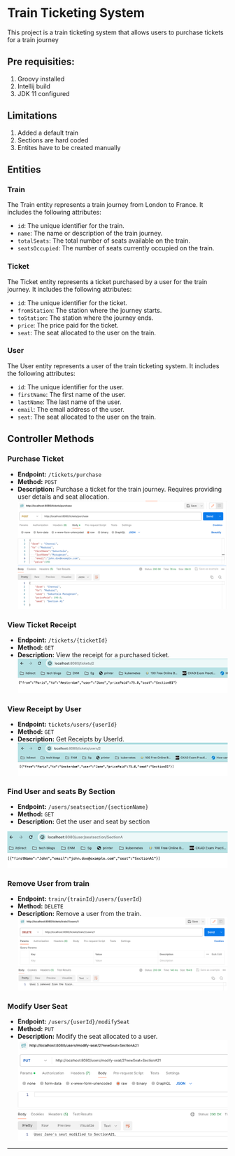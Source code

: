 # Train Ticketing System

This project is a train ticketing system that allows users to purchase tickets for a train journey 

## Pre requisities:
1. Groovy installed
2. Intellij build
3. JDK 11 configured

## Limitations
1. Added a default train
2. Sections are hard coded
3. Entites have to be created manually


## Entities

### Train

The Train entity represents a train journey from London to France. It includes the following attributes:

- `id`: The unique identifier for the train.
- `name`: The name or description of the train journey.
- `totalSeats`: The total number of seats available on the train.
- `seatsOccupied`: The number of seats currently occupied on the train.

### Ticket

The Ticket entity represents a ticket purchased by a user for the train journey. It includes the following attributes:

- `id`: The unique identifier for the ticket.
- `fromStation`: The station where the journey starts.
- `toStation`: The station where the journey ends.
- `price`: The price paid for the ticket.
- `seat`: The seat allocated to the user on the train.

### User

The User entity represents a user of the train ticketing system. It includes the following attributes:

- `id`: The unique identifier for the user.
- `firstName`: The first name of the user.
- `lastName`: The last name of the user.
- `email`: The email address of the user.
- `seat`: The seat allocated to the user on the train.

## Controller Methods

### Purchase Ticket

- **Endpoint:** `/tickets/purchase`
- **Method:** `POST`
- **Description:** Purchase a ticket for the train journey. Requires providing user details and seat allocation.
![img_5.png](img_5.png)

### View Ticket Receipt

- **Endpoint:** `/tickets/{ticketId}`
- **Method:** `GET`
- **Description:** View the receipt for a purchased ticket.
![img_2.png](img_2.png)

### View Receipt by User

- **Endpoint:** `tickets/users/{userId}`
- **Method:** `GET`
- **Description:** Get Receipts by UserId.
![img_3.png](img_3.png)


### Find User and seats By Section
- **Endpoint:** `/users/seatsection/{sectionName}`
- **Method:** `GET`
- **Description:** Get the user and seat by section

![img.png](img.png)

### Remove User from train

- **Endpoint:** `train/{trainId}/users/{userId}`
- **Method:** `DELETE`
- **Description:** Remove a user from the train.
![img_1.png](img_1.png)

### Modify User Seat

- **Endpoint:** `/users/{userId}/modifySeat`
- **Method:** `PUT`
- **Description:** Modify the seat allocated to a user.
![img_4.png](img_4.png)
---

